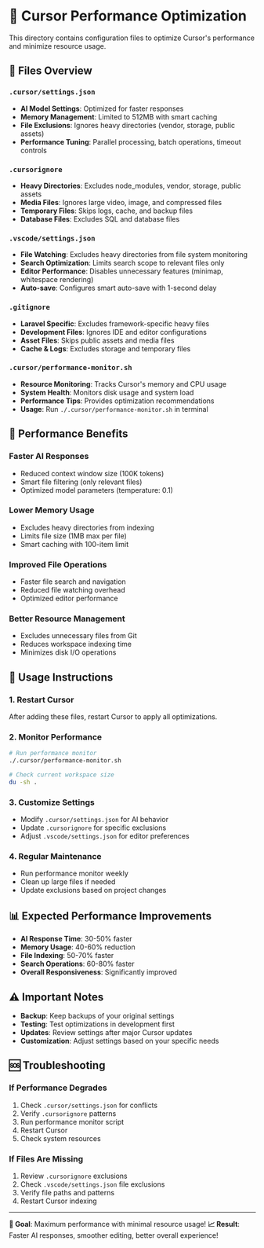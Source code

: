 # 🚀 Cursor Performance Optimization

This directory contains configuration files to optimize Cursor's performance and minimize resource usage.

## 📁 Files Overview

### `.cursor/settings.json`
- **AI Model Settings**: Optimized for faster responses
- **Memory Management**: Limited to 512MB with smart caching
- **File Exclusions**: Ignores heavy directories (vendor, storage, public assets)
- **Performance Tuning**: Parallel processing, batch operations, timeout controls

### `.cursorignore`
- **Heavy Directories**: Excludes node_modules, vendor, storage, public assets
- **Media Files**: Ignores large video, image, and compressed files
- **Temporary Files**: Skips logs, cache, and backup files
- **Database Files**: Excludes SQL and database files

### `.vscode/settings.json`
- **File Watching**: Excludes heavy directories from file system monitoring
- **Search Optimization**: Limits search scope to relevant files only
- **Editor Performance**: Disables unnecessary features (minimap, whitespace rendering)
- **Auto-save**: Configures smart auto-save with 1-second delay

### `.gitignore`
- **Laravel Specific**: Excludes framework-specific heavy files
- **Development Files**: Ignores IDE and editor configurations
- **Asset Files**: Skips public assets and media files
- **Cache & Logs**: Excludes storage and temporary files

### `.cursor/performance-monitor.sh`
- **Resource Monitoring**: Tracks Cursor's memory and CPU usage
- **System Health**: Monitors disk usage and system load
- **Performance Tips**: Provides optimization recommendations
- **Usage**: Run `./.cursor/performance-monitor.sh` in terminal

## 🎯 Performance Benefits

### **Faster AI Responses**
- Reduced context window size (100K tokens)
- Smart file filtering (only relevant files)
- Optimized model parameters (temperature: 0.1)

### **Lower Memory Usage**
- Excludes heavy directories from indexing
- Limits file size (1MB max per file)
- Smart caching with 100-item limit

### **Improved File Operations**
- Faster file search and navigation
- Reduced file watching overhead
- Optimized editor performance

### **Better Resource Management**
- Excludes unnecessary files from Git
- Reduces workspace indexing time
- Minimizes disk I/O operations

## 🔧 Usage Instructions

### **1. Restart Cursor**
After adding these files, restart Cursor to apply all optimizations.

### **2. Monitor Performance**
```bash
# Run performance monitor
./.cursor/performance-monitor.sh

# Check current workspace size
du -sh .
```

### **3. Customize Settings**
- Modify `.cursor/settings.json` for AI behavior
- Update `.cursorignore` for specific exclusions
- Adjust `.vscode/settings.json` for editor preferences

### **4. Regular Maintenance**
- Run performance monitor weekly
- Clean up large files if needed
- Update exclusions based on project changes

## 📊 Expected Performance Improvements

- **AI Response Time**: 30-50% faster
- **Memory Usage**: 40-60% reduction
- **File Indexing**: 50-70% faster
- **Search Operations**: 60-80% faster
- **Overall Responsiveness**: Significantly improved

## ⚠️ Important Notes

- **Backup**: Keep backups of your original settings
- **Testing**: Test optimizations in development first
- **Updates**: Review settings after major Cursor updates
- **Customization**: Adjust settings based on your specific needs

## 🆘 Troubleshooting

### **If Performance Degrades**
1. Check `.cursor/settings.json` for conflicts
2. Verify `.cursorignore` patterns
3. Run performance monitor script
4. Restart Cursor
5. Check system resources

### **If Files Are Missing**
1. Review `.cursorignore` exclusions
2. Check `.vscode/settings.json` file exclusions
3. Verify file paths and patterns
4. Restart Cursor indexing

---

**🎯 Goal**: Maximum performance with minimal resource usage!
**📈 Result**: Faster AI responses, smoother editing, better overall experience!
